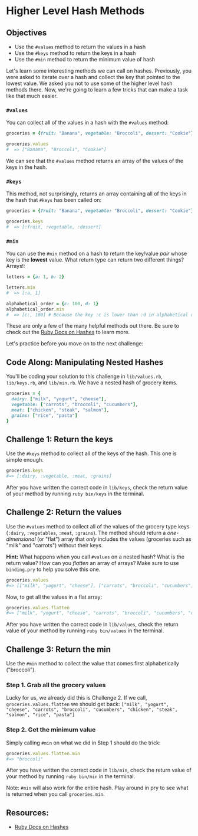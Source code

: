 # Higher Level Hash Methods

## Objectives

* Use the `#values` method to return the values in a hash
* Use the `#keys` method to return the keys in a hash
* Use the `#min` method to return the minimum value of hash

Let's learn some interesting methods we can call on hashes. Previously, you were asked to iterate over a hash and collect the key that pointed to the lowest value. We asked you not to use some of the higher level hash methods there. Now, we're going to learn a few tricks that can make a task like that much easier.

### `#values`

You can collect all of the values in a hash with the `#values` method:

```ruby
groceries = {fruit: "Banana", vegetable: "Broccoli", dessert: "Cookie"}

groceries.values
#  => ["Banana", "Broccoli", "Cookie"]
```

We can see that the `#values` method returns an array of the values of the keys in the hash.

### `#keys`

This method, not surprisingly, returns an array containing all of the keys in the hash that `#keys` has been called on:

```ruby
groceries = {fruit: "Banana", vegetable: "Broccoli", dessert: "Cookie"}

groceries.keys
#  => [:fruit, :vegetable, :dessert]
```

### `#min`

You can use the `#min` method on a hash to return the key/value *pair* whose key is the **lowest** value. What return type can return two different things? Arrays!:

```ruby
letters = {a: 1, b: 2}

letters.min
#  => [:a, 1]

alphabetical_order = {c: 100, d: 1}
alphabetical_order.min
#  => [c:, 100] # Because the key :c is lower than :d in alphabetical order.
```

These are only a few of the many helpful methods out there. Be sure to check out the [Ruby Docs on Hashes](http://ruby-doc.org/core/Hash.html) to learn more.

Let's practice before you move on to the next challenge:


## Code Along: Manipulating Nested Hashes

You'll be coding your solution to this challenge in `lib/values.rb`, `lib/keys.rb`, and `lib/min.rb`. We have a nested hash of grocery items.

```ruby
groceries = {
  dairy: ["milk", "yogurt", "cheese"],
  vegetable: ["carrots", "broccoli", "cucumbers"],
  meat: ["chicken", "steak", "salmon"],
  grains: ["rice", "pasta"]
}
```

## Challenge 1: Return the keys

Use the `#keys` method to collect all of the keys of the hash. This one is simple enough.

```ruby
groceries.keys
#=> [:dairy, :vegetable, :meat, :grains]
```

After you have written the correct code in `lib/keys`, check the return value of your method by running `ruby bin/keys` in the terminal.

## Challenge 2: Return the values

Use the `#values` method to collect all of the values of the grocery type keys (`:dairy`, `:vegetables`, `:meat`, `:grains`). The method should return a *one-dimensional* (or "flat") array that *only* includes the values (groceries such as "milk" and "carrots") without their keys.

**Hint:** What happens when you call `#values` on a nested hash? What is the return value? How can you *flatten* an array of arrays? Make sure to use `binding.pry` to help you solve this one.

```ruby
groceries.values
#=> [["milk", "yogurt", "cheese"], ["carrots", "broccoli", "cucumbers"], ["chicken", "steak", "salmon"], ["rice", "pasta"]]
```
Now, to get all the values in a flat array:

```ruby
groceries.values.flatten
#=> ["milk", "yogurt", "cheese", "carrots", "broccoli", "cucumbers", "chicken", "steak", "salmon", "rice", "pasta"]
```

After you have written the correct code in `lib/values`, check the return value of your method by running `ruby bin/values` in the terminal.

## Challenge 3: Return the min

Use the `#min` method to collect the value that comes first alphabetically ("broccoli").

### Step 1. Grab all the grocery values

Lucky for us, we already did this is Challenge 2. If we call, `groceries.values.flatten` we should get back: `["milk", "yogurt", "cheese", "carrots", "broccoli", "cucumbers", "chicken", "steak", "salmon", "rice", "pasta"]`

### Step 2. Get the minimum value

Simply calling `#min` on what we did in Step 1 should do the trick:

```ruby
groceries.values.flatten.min
#=> "broccoli"
```

After you have written the correct code in `lib/min`, check the return value of your method by running `ruby bin/min` in the terminal.

Note: `#min` will also work for the entire hash. Play around in pry to see what is returned when you call `groceries.min`.

## Resources:

* [Ruby Docs on Hashes](http://ruby-doc.org/core/Hash.html)


